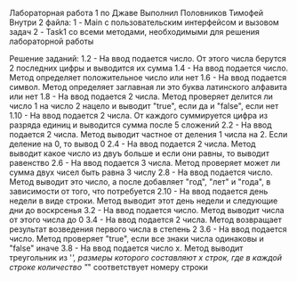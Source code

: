 Лабораторная работа 1 по Джаве
Выполнил Половников Тимофей
Внутри 2 файла:
1 - Main с пользовательским интерфейсом и вызовом задач
2 - Task1 со всеми методами, необходимыми для решения лабораторной работы

Решение заданий:
1.2 - На ввод подается число. От этого числа берутся 2 последних цифры и выводится их сумма
1.4 - На ввод подается число. Метод определяет положительное число или нет
1.6 - На ввод подается символ. Метод определяет заглавная ли это буква латинского алфавита или нет
1.8 - На ввод подается 2 числа. Метод проверяет делится ли число 1 на число 2 нацело и выводит "true", если да и "false", если нет
1.10 - На ввод подается 2 числа. От каждого суммируется цифра из разряда единиц и выводится сумма после 5 сложений
2.2 - На ввод подается 2 числа. Метод выводит частное от деления 1 числа на 2. Если деление на 0, то вывод 0
2.4 - На ввод подается 2 числа. Метод выводит какое число из двуъ больше и если они равны, то выводит равенство
2.6 - На ввод подается 3 числа. Метод проверяет может ли сумма двух чисел быть равна 3 числу
2.8 - На ввод подается число. Метод выводит это число, а после добавляет "год", "лет" и "года", в зависимости от того, что потребуется
2.10 - На ввод подается день недели в виде строки. Метод выводит этот день недели и следующие дни до воскрсенья
3.2 - На ввод подается число. Метод выводит числа от этого числа до 0
3.4 - На ввод подается 2 числа. Метод возвращает результат возведения первого числа в степень 2
3.6 - На ввод подается число. Метод проверяет "true", если все знаки числа одинаковы и "false" иначе
3.8 - На ввод подается число x. Метод выводит треугольник из '*', размеры которого составляют x строк, где в каждой строке количество "*" соответствует номеру строки
